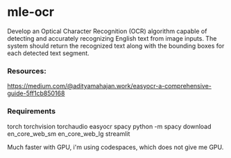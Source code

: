 # mle-ocr
Develop an Optical Character Recognition (OCR) algorithm capable of detecting and accurately recognizing English text from image inputs. The system should return the recognized text along with the bounding boxes for each detected text segment.

### Resources:
https://medium.com/@adityamahajan.work/easyocr-a-comprehensive-guide-5ff1cb850168

### Requirements
torch 
torchvision 
torchaudio
easyocr
spacy
python -m spacy download en_core_web_sm en_core_web_lg
streamlit

Much faster with GPU, i'm using codespaces, which does not give me GPU.
